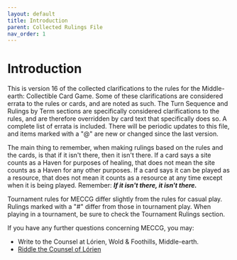 ```yaml
---
layout: default
title: Introduction
parent: Collected Rulings File
nav_order: 1
---
```


# Introduction

This is version 16 of the collected clarifications to the rules for the Middle-earth: Collectible Card Game. Some of these clarifications are considered errata to the rules or cards, and are noted as such. The Turn Sequence and Rulings by Term sections are specifically considered clarifications to the rules, and are therefore overridden by card text that specifically does so. A complete list of errata is included. There will be periodic updates to this file, and items marked with a "@" are new or changed since the last version.

The main thing to remember, when making rulings based on the rules and the cards, is that if it isn't there, then it isn't there. If a card says a site counts as a Haven for purposes of healing, that does not mean the site counts as a Haven for any other purposes. If a card says it can be played as a resource, that does not mean it counts as a resource at any time except when it is being played. Remember: ***If it isn't there, it isn't there.***

Tournament rules for MECCG differ slightly from the rules for casual play. Rulings marked with a "#" differ from those in tournament play. When playing in a tournament, be sure to check the Tournament Rulings section.

If you have any further questions concerning MECCG, you may:
- Write to the Counsel at Lórien, Wold & Foothills, Middle-earth.
- [Riddle the Counsel of Lórien](/riddle)
